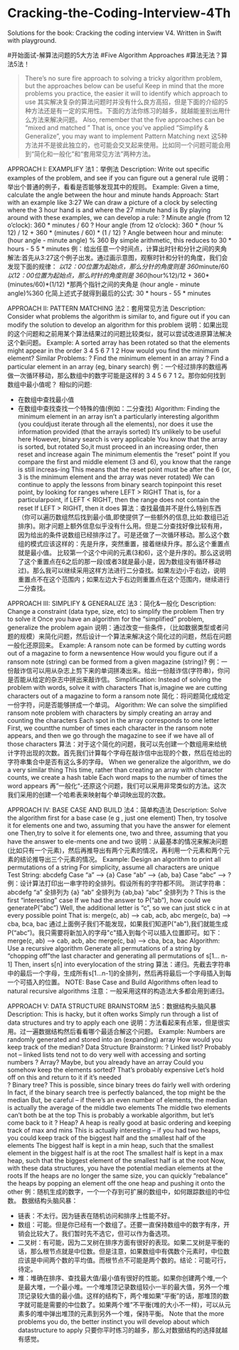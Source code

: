 Cracking-the-Coding-Interview-4Th
=================================

Solutions for the book: Cracking the coding interview V4. Written in Swift with playground.


#开始面试-解算法问题的5大方法
#Five Algorithm Approaches
#算法无法？算法5法！

>There’s no sure fire approach to solving a tricky algorithm problem, but the approaches below can be useful Keep in mind that the more problems you practice, the easier it will to identify which approach to use
其实解决复杂的算法问题时并没有什么良方高招，但是下面的介绍的5种方法还是有一定的实用性。下面的方法你练习的越多，就越能鉴别出用什么方法来解决问题。
Also, remember that the five approaches can be “mixed and matched ” That is, once you’ve applied “Simplify & Generalize”, you may want to implement Pattern Matching next
这5种方法并不是彼此独立的，也可能会交叉起来使用。比如同一个问题可能会用到“简化和一般化”和“套用常见方法”两种方法。

APPROACH I: EXAMPLIFY
法1：举例法
Description: Write out specific examples of the problem, and see if you can figure out a general rule
说明：举出个普通的例子，看看是否能够发现其中的规则。
Example: Given a time, calculate the angle between the hour and minute hands 
Approach: Start with an example like 3:27 We can draw a picture of a clock by selecting where the 3 hour hand is and where the 27 minute hand is By playing around with these examples, we can develop a rule: 
? Minute angle (from 12 o’clock): 360 * minutes / 60 
? Hour angle (from 12 o’clock): 360 * (hour % 12) / 12 + 360 * (minutes / 60) * (1 / 12) 
? Angle between hour and minute: (hour angle - minute angle) % 360 
By simple arithmetic, this reduces to 30 * hours - 5 5 * minutes
例：给出任意一个时间点，计算出时针和分针之间的夹角
解法:首先从3:27这个例子出发。通过画示意图，观察时针和分针的角度，我们会发现下面的规律：
*以12：00位置为起始点，那么分针的角度则是 360*minute/60 
*以12：00位置为起始点，那么时针的角度则是 360*(hour%12)/12 + 360*(minutes/60)*(1/12)
*那两个指针之间的夹角是 (hour angle - minute angle)%360 
化简上述式子就得到最后的公式: 30 * hours - 55 * minutes

APPROACH II: PATTERN MATCHING
法2：套用常见方法
Description: Consider what problems the algorithm is similar to, and figure out if you can modify the solution to develop an algorithm for this problem
说明：如果出现的这个问题和之前用某个算法结果过的问题比较类似，就可以尝试改进原算法解决这个新问题。
Example: A sorted array has been rotated so that the elements might appear in the order 3 4 5 6 7 1 2 How would you find the minimum element? Similar Problems: ? Find the minimum element in an array ? Find a particular element in an array (eg, binary search)
例：一个经过排序的数组再做一次循环移动，那么数组中的数字可能是这样的 3 4 5 6 7 1 2。那你如何找到数组中最小值呢？
相似的问题:
* 在数组中查找最小值
* 在数组中查找查找一个特殊的值(例如：二分查找)
Algorithm: Finding the minimum element in an array isn’t a particularly interesting algorithm (you couldjust iterate through all the elements), nor does it use the information provided (that the arrayis sorted) It’s unlikely to be useful here 
However, binary search is very applicable You know that the array is sorted, but rotated So,it must proceed in an increasing order, then reset and increase again The minimum elementis the “reset” point 
If you compare the first and middle element (3 and 6), you know that the range is still increas-ing This means that the reset point must be after the 6 (or, 3 is the minimum element and the array was never rotated) We can continue to apply the lessons from binary search topinpoint this reset point, by looking for ranges where LEFT > RIGHT That is, for a particularpoint, if LEFT < RIGHT, then the range does not contain the reset If LEFT > RIGHT, then it does
算法：查找最值并不是什么特别东西（你可以遍历数组然后找到最小值,即使提供了一些额外的信息,比如:数组已近排序)。刚才问题上额外信息似乎没有什么用。但是二分查找好像比较有用，因为给出的条件说数组已经排序过了。可是还做了一次循环移动。那么这个数组的模式应该这样的：先是升序，突然重置，接着继续升序。那么这个重置点就是最小值。
比较第一个这个中间的元素(3和6)，这个是升序的。那么这说明了这个重置点在6之后的那一段(或者3就是最小是，因为数组没有循环移动过)。那么我可以继续采用这样方法进行二分查找。如果左边小于右边，说明重置点不在这个范围内；如果左边大于右边则重置点在这个范围内，继续进行二分查找。

APPROACH III: SIMPLIFY & GENERALIZE
法3：简化&一般化
Description: Change a constraint (data type, size, etc) to simplify the problem Then try to solve it Once you have an algorithm for the “simplified” problem, generalize the problem again
说明：通过改变一些条件，（比如数据类型或者问题的规模）来简化问题，然后设计一个算法来解决这个简化过的问题，然后在问题一般化还原回来。
Example: A ransom note can be formed by cutting words out of a magazine to form a newsentence How would you figure out if a ransom note (string) can be formed from a given magazine (string)?
例：一份敲诈信可以用从杂志上剪下来的单词拼凑出来。给出一份敲诈信(字符串)，你问是否能从给定的杂志中拼出来敲诈信。
Simplification: Instead of solving the problem with words, solve it with characters That is,imagine we are cutting characters out of a magazine to form a ransom note
简化：将问题简化成给定一份字符，问是否能够拼成一个单词。
Algorithm: We can solve the simplified ransom note problem with characters by simply creating an array and counting the characters Each spot in the array corresponds to one letter First, we countthe number of times each character in the ransom note appears, and then we go through the magazine to see if we have all of those characters
算法：对于这个简化的问题，我可以先创建一个数组用来给统计字符出现的次数。首先我们计算每个字母在敲诈信中出现的个数，然后在给出的字符串集合中是否有这么多的字母。
When we generalize the algorithm, we do a very similar thing This time, rather than creating an array with character counts, we create a hash table Each word maps to the number of times the word appears
再”一般化“-还原这个问题，我们可以采用非常类似的方法。这次我们采用的创建一个哈希表来映射每个单词映出现的次数。

APPROACH IV: BASE CASE AND BUILD
法4：简单构造法
Description: Solve the algorithm first for a base case (e g , just one element) Then, try tosolve it for elements one and two, assuming that you have the answer for element one Then,try to solve it for elements one, two and three, assuming that you have the answer to ele-ments one and two
说明：从最基本的情况来解决问题(比如只有一个元素)，然后再推导出有两个元素的情况，再利用一个元素和两个元素的结论推导出三个元素的情况。
Example: Design an algorithm to print all permutations of a string For simplicity, assume all characters are unique
Test String: abcdefg
Case “a” --> {a} 
Case “ab” --> {ab, ba}
Case “abc” --> ?
例：设计算法打印出一串字符的全排列。假设所有的字符都不同。
测试字符串：abcdefg
“a”       全排列为 {a}
“ab”    全排列为 {ab,ba}
“abc” 全排列为  ?
This is the first “interesting” case If we had the answer to P(“ab”), how could we generateP(“abc”) Well, the additional letter is “c”, so we can just stick c in at every possible point That is:
merge(c, ab) --> cab, acb, abc 
merge(c, ba) --> cba, bca, bac
通过上面例子我们不能发现，如果我们知道P("ab"),我们就能生成P(“abc”)。我只需要将新加入的字母"c"插入到每个可以插入位置即可。如下：
merge(c, ab) --> cab, acb, abc 
merge(c, ba) --> cba, bca, bac
Algorithm: Use a recursive algorithm Generate all permutations of a string by “chopping off”the last character and generating all permutations of s[1… n-1] Then, insert s[n] into everylocation of the string
算法：递归。先截去字符串中的最后一个字母，生成所有s[1…n-1]的全排列，然后再将最后一个字母插入到每一个可插入的位置。
NOTE: Base Case and Build Algorithms often lead to natural recursive algorithms
注意：一般采用这样的构造法大多都会用到递归。

APPROACH V: DATA STRUCTURE BRAINSTORM
法5：数据结构头脑风暴
Description: This is hacky, but it often works Simply run through a list of data structures and try to apply each one
说明：方法看起来有点笨，但是很实用。过一遍数据结构然后看看哪个最适合解这个问题。
Example: Numbers are randomly generated and stored into an (expanding) array How would you keep track of the median? 
Data Structure Brainstorm: 
? Linked list? Probably not – linked lists tend not to do very well with accessing and sorting numbers 
? Array? Maybe, but you already have an array Could you somehow keep the elements sorted? That’s probably expensive Let’s hold off on this and return to it if it’s needed  
? Binary tree? This is possible, since binary trees do fairly well with ordering In fact, if the binary search tree is perfectly balanced, the top might be the median But, be careful – if there’s an even number of elements, the median is actually the average of the middle two elements The middle two elements can’t both be at the top This is probably a workable algorithm, but let’s come back to it ? Heap? A heap is really good at basic ordering and keeping track of max and mins This is actually interesting – if you had two heaps, you could keep track of the biggest half and the smallest half of the elements The biggest half is kept in a min heap, such that the smallest element in the biggest half is at the root The smallest half is kept in a max heap, such that the biggest element of the smallest half is at the root Now, with these data structures, you have the potential median elements at the roots If the heaps are no longer the same size, you can quickly “rebalance” the heaps by popping an element off the one heap and pushing it onto the other
例：随机生成的数字，一个一个存到可扩展的数组中，如何跟踪数组的中位数。
数据结构头脑风暴：
* 链表：不太行。因为链表在随机访问和排序上性能不好。
* 数组：可能。但是你已经有一个数组了。还要一直保持数组中的数字有序，开销会比较大了。我们暂时先不选它，但可以作为备选项。
* 二叉树：有可能，因为二叉树在排序方面有很好的表现。如果二叉树是平衡的话，那么根节点就是中位数。但是注意，如果数组中有偶数个元素时，中位数应该是中间两个数的平均值。而根节点不可能是两个数的。结论：可能可行，待定。
* 堆：堆确在排序、查找最大值/最小值有很好的性能。如果你创建两个堆,一个是最大堆，一个最小堆。一个堆堆顶记录数组较小一半的最大值，另外一个堆顶记录较大值的最小值。这样的结构下，两个堆如果“平衡”的话，那堆顶的数字就可能是需要的中位数了。如果两个堆”不平衡(堆的大小不一样)，可以从元素多的堆中弹出堆顶的元素到另外一个堆，保持平衡。
Note that the more problems you do, the better instinct you will develop about which datastructure to apply
只要你平时练习的越多，那么对数据结构的选择就越有感觉。
